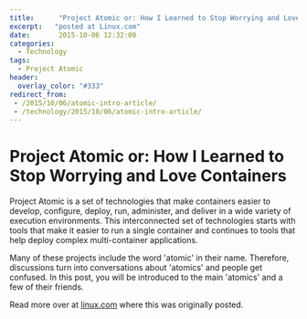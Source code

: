 ```yaml
---
title:      "Project Atomic or: How I Learned to Stop Worrying and Love Containers"
excerpt:   "posted at Linux.com"
date:       2015-10-06 12:32:00
categories:
  - Technology
tags:
  - Project Atomic
header:
  overlay_color: "#333"
redirect_from:
 - /2015/10/06/atomic-intro-article/
 - /technology/2015/10/06/atomic-intro-article/
---
```


# Project Atomic or: How I Learned to Stop Worrying and Love Containers

Project Atomic is a set of technologies that make containers easier to develop, configure, deploy, run, administer, and deliver in a wide variety of execution environments.  This interconnected set of technologies starts with tools that make it easier to run a single container and continues to tools that help deploy complex multi-container applications.  

Many of these projects include the word 'atomic' in their name.  Therefore, discussions turn into conversations about 'atomics' and people get confused.  In this post, you will be introduced to the main 'atomics' and a few of their friends.

Read more over at [linux.com](https://www.linux.com/news/enterprise/storage/858082-project-atomic-or-how-i-learned-to-stop-worrying-and-love-containers) where this was originally posted.

<!--
## Atomic Host

Containers need a operating system to run on, and that's Atomic Host.  [Atomic Host](https://www.projectatomic.io/download/) represents a design pattern for distributions to build an environment that is  optimized for running Linux containers.  This pattern can be implemented by existing distributions, which is critical.  This eliminates the need to wrap your head around building a new operating system while developing a container deployment environment at the same time. 

Some key advantage of an Atomic Host are:

    Built on a trusted distribution

        Pulling the components that are required to support containerization from a distribution that is trusted and then layering on additional capabilities for containers means that the operating system already has:

    Hardware  and software support, including known kernel support and drivers

    Broad ISV and IHV support

    Established and familiar ways to get involved, file bugs, submit patches and get support often from the same colleagues and communities you are familiar with.

    The ability to reuse existing skills instead of having to learn a whole new operating system

    Atomic Updates

    Single-step, or atomic, upgrades and reversioning  of the operating system.  This is done via the delivery of an OSTree, or a complete system tree, to the server which is used to boot the server into a new operating system version.

    No half updated systems or unpacking RPMs and running scripts on every host.

    A Streamlined package set that only includes what is required to build a docker and kubernetes environment.


You can find Atomic Host variants of [Fedora](https://getfedora.org/en/cloud/), [CentOS](https://seven.centos.org/2015/09/announcing-a-new-release-of-centos-atomic-host/) and [Red Hat Enterprise Linux](https://access.redhat.com/products/red-hat-enterprise-linux/#atomic-host).  These distrubtions use [rpm-ostree](https://github.com/projectatomic/rpm-ostree) to implement the Atomic Host pattern.  It allows existing and trusted RPMs to be leveraged to construct the OSTrees.  It is also optimized for delivering the tree because it implements what is essentially git for the operating system.

# Nulecule and Atomic App

Question: What do you call a containerized application?
Answer: A mess of images, containers, READMEs and configuration files pretending to be easily deployable. 1990 called and wants its install process back!

Most applications are made of multiple containers.  Even a simple web application will typically require a web-frontend and a database.  Different container environments  will connect those applications in different ways.The [Nulecule Specification](https://www.projectatomic.io/docs/nulecule/) allows a multi-container application to be specified and configured once and then deployed and  run in many  execution environments. Today there is support for Docker, Kubernetes and OpenShift and more are welcome. It's worth noting, that Nulecule is a made up word derived from molecule by fictional nuclear plant operator Homer Simpson.  Even the specification name has something to with atomic!

A specification is great, but an implemenation is needed for it to be useful. [Atomic App](https://www.projectatomic.io/docs/atomicapp/) is a python based implementation of the Nulecule specification. It lives inside a container that is run by the application user.  The user never runs atomic app directly, but benefits from the configuration that atomic app provides.

# Atomic Command

In contrast to Atomic App, the [Atomic Command](https://www.projectatomic.io/docs/usr-bin-atomic/) is a tool to make running containers easier. It provides additional functionality and adds syntactic sugar.  For example, using [special labels](https://github.com/projectatomic/ContainerApplicationGenericLabels) atomic can install, start and stop containers easily by turning long `docker` commands into short commands like `atomic run projectatomic/helloapache`.  Atomic Command is available for many distributions and has been tested on Fedora, CentOS, Debian and Red Hat Enterprise Linux in both standard and Atomic Host (where available) variants.

If you're using an Atomic Host, the atomic command does double-duty and provides access to host-specific administration, including upgrades.

# Atomic Developer Bundle

The [Atomic Developer Bundle (ADB)](https://github.com/projectatomic/adb-atomic-developer-bundle) provides a platform for developers on Linux, Windows, and OS X to use when packaging containerized applications.  The ADB encourages good packaging patterns and integration with native, PaaS, and IaaS environments. The ADB is a virtual machine that contains all the tools needed to package containerized applications for these environments.  Included in the box is a fully functional kubernetes pre-configured for you to develop against.

# Atomic Reactor & OpenShift Build System Client

[Atomic Reactor](https://github.com/projectatomic/atomic-reactor) is a command line addressable source-to-image builder for docker containers.  Starting with a git repo it can resolve all dependencies and build requirements to allow you to build and push a container to a registry easily.  Using atomic reactor will allow your build chain to be clean and automatable.  Look for it to appear in the Atomic Developer Bundle.  A similar tool, [OpenShift Build System (OSBS) Client](https://github.com/projectatomic/osbs-client), can trigger builds and deployments in OpenShift.

# Atomic Enterprise

In between PasS and IasS sits a project with 'atomic' in its name.  [Atomic Enterprise](https://github.com/projectatomic/atomic-enterprise) builds on the power of Atomic Host and embeds the operational enablement technologies of OpenShift into a simple, powerful, and easy-to-approach experience for deploying and scaling applications in containers. Atomic Enterprise is an infrastructure platform that is designed to run, orchestrate, and scale multi-container based applications and services. It provides a scale-out cluster of Atomic Host instances that together form a foundation for delivering traditional and cloud-native applications via containers.

Project Atomic has an 'atomic' for every container situation.  Individuals experimenting with containers on their laptops can use the Atomic Command, developers the Atomic Developer Bundle, Atomic App, and Nulecule, and operators can use Atomic Reactor and Atomic Enterprise.  With all these 'atomics', I am sure you will find one to love.
-->
